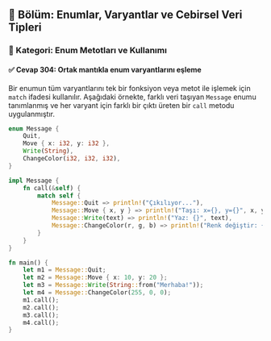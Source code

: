 ## 📘 Bölüm: Enumlar, Varyantlar ve Cebirsel Veri Tipleri  
### 🔹 Kategori: Enum Metotları ve Kullanımı  
#### ✅ Cevap 304: Ortak mantıkla enum varyantlarını eşleme

Bir enumun tüm varyantlarını tek bir fonksiyon veya metot ile işlemek için `match` ifadesi kullanılır. Aşağıdaki örnekte, farklı veri taşıyan `Message` enumu tanımlanmış ve her varyant için farklı bir çıktı üreten bir `call` metodu uygulanmıştır.

```rust
enum Message {
    Quit,
    Move { x: i32, y: i32 },
    Write(String),
    ChangeColor(i32, i32, i32),
}

impl Message {
    fn call(&self) {
        match self {
            Message::Quit => println!("Çıkılıyor..."),
            Message::Move { x, y } => println!("Taşı: x={}, y={}", x, y),
            Message::Write(text) => println!("Yaz: {}", text),
            Message::ChangeColor(r, g, b) => println!("Renk değiştir: {}, {}, {}", r, g, b),
        }
    }
}

fn main() {
    let m1 = Message::Quit;
    let m2 = Message::Move { x: 10, y: 20 };
    let m3 = Message::Write(String::from("Merhaba!"));
    let m4 = Message::ChangeColor(255, 0, 0);
    m1.call();
    m2.call();
    m3.call();
    m4.call();
}
```
